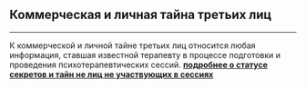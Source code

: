 ## Коммерческая и личная тайна третьих лиц
---
К коммерческой и личной тайне третьих лиц относится любая информация, ставшая известной терапевту в процессе подготовки и проведения психотерапевтических сессий. **[подробнее о статусе секретов и тайн не лиц не участвующих в сессиях](/tradesecret/)**
